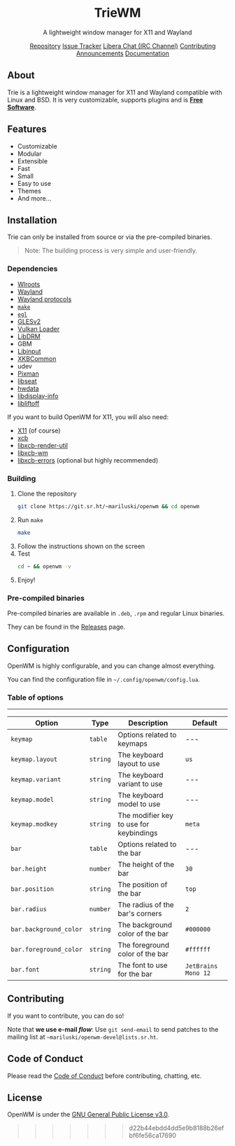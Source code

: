 <div align="center">
    <h1>TrieWM</h1>
    <p>A lightweight window manager for X11 and Wayland</p>
</div>

<ul align="center">
    <a href="https://git.sr.ht/~mariluski/openwm">Repository</a>
    <a href="https://todo.sr.ht/~mariluski/OpenWM_Issues">Issue Tracker</a>
    <a href="https://web.libera.chat/#OpenWM">Libera Chat (IRC Channel)</a>
    <a href="https://lists.sr.ht/~mariluski/openwm-devel">Contributing</a>
    <a href="https://lists.sr.ht/~mariluski/openwm-announce">Announcements</a>
    <a href="https://man.sr.ht/~mariluski/OpenWM_Wiki">Documentation</a>
</ul>

## About

Trie is a lightweight window manager for X11 and Wayland compatible with Linux and BSD.
It is very customizable, supports plugins and is **[Free Software](#license)**.

## Features

- Customizable
- Modular
- Extensible
- Fast
- Small
- Easy to use
- Themes
- And more...

## Installation

Trie can only be installed from source or via the pre-compiled binaries.

> Note: The building process is very simple and user-friendly.

### Dependencies

- [Wlroots](https://github.com/swaywm/wlroots)
- [Wayland](https://wayland.freedesktop.org/)
- [Wayland protocols](https://gitlab.freedesktop.org/wayland/wayland-protocols)
- [`make`](https://www.gnu.org/software/make/)
- [`egl`](https://www.khronos.org/egl/)
- [GLESv2](https://registry.khronos.org/OpenGL-Refpages/es2.0/)
- [Vulkan Loader](https://github.com/KhronosGroup/Vulkan-Loader)
- [LibDRM](https://github.com/tobiasjakobi/libdrm)
- GBM
- [Libinput](https://www.freedesktop.org/wiki/Software/libinput/)
- [XKBCommon](https://xkbcommon.org/)
- udev
- [Pixman](https://pixman.org/)
- [libseat](https://git.sr.ht/~kennylevinsen/seatd)
- [hwdata](https://github.com/vcrhonek/hwdata)
- [libdisplay-info](https://gitlab.freedesktop.org/emersion/libdisplay-info)
- [libliftoff](https://gitlab.freedesktop.org/emersion/libliftoff)

If you want to build OpenWM for X11, you will also need:

- [X11](https://www.x.org/) (of course)
- [xcb](https://xcb.freedesktop.org/)
- [libxcb-render-util](https://gitlab.freedesktop.org/xorg/lib/libxcb-render-util)
- [libxcb-wm](https://gitlab.freedesktop.org/xorg/lib/libxcb-wm)
- [libxcb-errors](https://gitlab.freedesktop.org/xorg/lib/libxcb-errors) (optional but highly recommended)

### Building

1. Clone the repository
    ```bash
    git clone https://git.sr.ht/~mariluski/openwm && cd openwm
    ```
2. Run `make`
    ```bash
    make
    ```
3. Follow the instructions shown on the screen
4. Test
    ```bash
    cd ~ && openwm -v
    ```
5. Enjoy!

### Pre-compiled binaries

Pre-compiled binaries are available in `.deb`, `.rpm` and regular Linux binaries.

They can be found in the [Releases](https://github.com/TrieWM/TrieWM/releases) page.

## Configuration

OpenWM is highly configurable, and you can change almost everything.

You can find the configuration file in `~/.config/openwm/config.lua`.

### Table of options

---

| Option | Type | Description | Default |
| --- | --- | --- | --- |
| `keymap` | `table` | Options related to keymaps | --- |
| `keymap.layout` | `string` | The keyboard layout to use | `us` |
| `keymap.variant` | `string` | The keyboard variant to use | --- |
| `keymap.model` | `string` | The keyboard model to use | --- |
| `keymap.modkey` | `string` | The modifier key to use for keybindings | `meta` |
| `bar` | `table` | Options related to the bar | --- |
| `bar.height` | `number` | The height of the bar | `30` |
| `bar.position` | `string` | The position of the bar | `top` |
| `bar.radius` | `number` | The radius of the bar's corners | `2` |
| `bar.background_color` | `string` | The background color of the bar | `#000000` |
| `bar.foreground_color` | `string` | The foreground color of the bar | `#ffffff` |
| `bar.font` | `string` | The font to use for the bar | `JetBrains Mono 12` |

## Contributing

If you want to contribute, you can do so!

Note that **we use e-mail _flow_**: Use `git send-email` to send patches to the mailing list at `~mariluski/openwm-devel@lists.sr.ht`.

## Code of Conduct

Please read the [Code of Conduct](CODE_OF_CONDUCT.md) before contributing, chatting, etc.

## License

OpenWM is under the [GNU General Public License v3.0](https://www.gnu.org/licenses/gpl-3.0.html).

>>>>>>> d22b44ebdd4dd5e9b8188b26efbf6fe56ca17690

